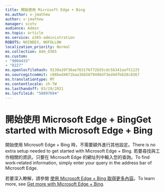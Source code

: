 ```yaml
---
title: 開始使用 Microsoft Edge + Bing
ms.author: v-jmathew
author: v-jmathew
manager: scotv
audience: Admin
ms.topic: article
ms.service: o365-administration
ROBOTS: NOINDEX, NOFOLLOW
localization_priority: Normal
ms.collection: Adm_O365
ms.custom:
- "9004433"
- "8227"
ms.openlocfilehash: 9130a20f36ae7631f6f72b55cdc5b341aaf51225
ms.sourcegitcommit: c08bed4071baa3bb5879496df3ed44fb828c8367
ms.translationtype: MT
ms.contentlocale: zh-TW
ms.lasthandoff: 03/19/2021
ms.locfileid: "50897694"
---
```

# <a name="get-started-with-microsoft-edge--bing"></a><span data-ttu-id="bd257-102">開始使用 Microsoft Edge + Bing</span><span class="sxs-lookup"><span data-stu-id="bd257-102">Get started with Microsoft Edge + Bing</span></span>

<span data-ttu-id="bd257-103">開始使用 Microsoft Edge + Bing 時，不需要額外進行其他設定。</span><span class="sxs-lookup"><span data-stu-id="bd257-103">There is no extra setup needed to get started with Microsoft Edge + Bing.</span></span> <span data-ttu-id="bd257-104">若要尋找與工作相關的資訊，只要在 Microsoft Edge 的網址列中輸入您的查詢。</span><span class="sxs-lookup"><span data-stu-id="bd257-104">To find work-related information, simply enter your query in the address bar of Microsoft Edge.</span></span>

<span data-ttu-id="bd257-105">若要深入瞭解，請參閱 [使用 Microsoft Edge + Bing 取得更多內容](https://go.microsoft.com/fwlink/?linkid=2152963)。</span><span class="sxs-lookup"><span data-stu-id="bd257-105">To learn more, see [Get more with Microsoft Edge + Bing](https://go.microsoft.com/fwlink/?linkid=2152963).</span></span>
